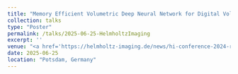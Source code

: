 ```yaml
---
title: "Memory Efficient Volumetric Deep Neural Network for Digital Volume Correlation"
collection: talks
type: "Poster"
permalink: /talks/2025-06-25-HelmholtzImaging
excerpt: ''
venue: "<a href='https://helmholtz-imaging.de/news/hi-conference-2024-recap/'>Helmholtz Imaging Conference</a>"
date: 2025-06-25
location: "Potsdam, Germany"
---
```


<!-- <picture>
  <img src="/images/talks/2024-05-14-HIC_1.jpg" width="600">
  <img src="/images/talks/2024-05-14-HIC_2.jpg" width="600">
</picture> -->
